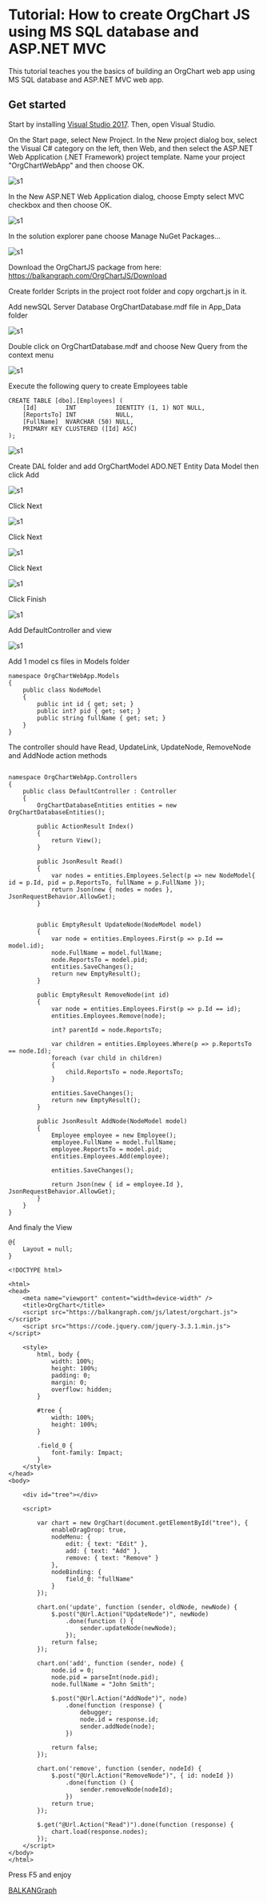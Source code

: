 # Tutorial: How to create OrgChart JS using MS SQL database and ASP.NET MVC

This tutorial teaches you the basics of building an OrgChart web app using MS SQL database and ASP.NET MVC web app.

## Get started
Start by installing [Visual Studio 2017](https://visualstudio.microsoft.com/downloads/?utm_medium=microsoft&utm_source=docs.microsoft.com&utm_campaign=button+cta&utm_content=download+vs2017). Then, open Visual Studio.

On the Start page, select New Project. In the New project dialog box, select the Visual C# category on the left, then Web, and then select the ASP.NET Web Application (.NET Framework) project template. Name your project "OrgChartWebApp" and then choose OK.

![s1](https://balkangraph.com/js/img/s1.png)

In the New ASP.NET Web Application dialog, choose Empty select MVC checkbox and then choose OK.

![s1](https://balkangraph.com/js/img/s2.png)

In the solution explorer pane choose Manage NuGet Packages...

![s1](https://balkangraph.com/js/img/s3.png)

Download the OrgChartJS package from here: https://balkangraph.com/OrgChartJS/Download

Create forlder Scripts in the project root folder and copy orgchart.js in it.

Add newSQL Server Database OrgChartDatabase.mdf file in App_Data folder

![s1](https://balkangraph.com/js/img/s5.png)

Double click on OrgChartDatabase.mdf and choose New Query from the context menu

![s1](https://balkangraph.com/js/img/s6.png)

Execute the following query to create Employees table

```
CREATE TABLE [dbo].[Employees] (
    [Id]        INT           IDENTITY (1, 1) NOT NULL,
    [ReportsTo] INT           NULL,
    [FullName]  NVARCHAR (50) NULL,
    PRIMARY KEY CLUSTERED ([Id] ASC)
);
```

![s1](https://balkangraph.com/js/img/s7.png)

Create DAL folder and add OrgChartModel ADO.NET Entity Data Model then click Add

![s1](https://balkangraph.com/js/img/s8.png)

Click Next

![s1](https://balkangraph.com/js/img/s9.png)

Click Next

![s1](https://balkangraph.com/js/img/s10.png)

Click Next

![s1](https://balkangraph.com/js/img/s11.png)

Click Finish

![s1](https://balkangraph.com/js/img/s12.png)

Add DefaultController and view

![s1](https://balkangraph.com/js/img/s13.png)

Add 1 model cs files in Models folder


```
namespace OrgChartWebApp.Models
{
    public class NodeModel
    {
        public int id { get; set; }
        public int? pid { get; set; }
        public string fullName { get; set; }
    }
}
```

The controller should have Read, UpdateLink, UpdateNode, RemoveNode and AddNode action methods

```

namespace OrgChartWebApp.Controllers
{
    public class DefaultController : Controller
    {
        OrgChartDatabaseEntities entities = new OrgChartDatabaseEntities();

        public ActionResult Index()
        {
            return View();
        }

        public JsonResult Read()
        {
            var nodes = entities.Employees.Select(p => new NodeModel{ id = p.Id, pid = p.ReportsTo, fullName = p.FullName });
            return Json(new { nodes = nodes }, JsonRequestBehavior.AllowGet);
        }

        
        public EmptyResult UpdateNode(NodeModel model)
        {
            var node = entities.Employees.First(p => p.Id == model.id);
            node.FullName = model.fullName;
            node.ReportsTo = model.pid;
            entities.SaveChanges();
            return new EmptyResult();
        }

        public EmptyResult RemoveNode(int id)
        {
            var node = entities.Employees.First(p => p.Id == id);
            entities.Employees.Remove(node);

            int? parentId = node.ReportsTo;

            var children = entities.Employees.Where(p => p.ReportsTo == node.Id);
            foreach (var child in children)
            {
                child.ReportsTo = node.ReportsTo;
            }

            entities.SaveChanges();
            return new EmptyResult();
        }

        public JsonResult AddNode(NodeModel model)
        {
            Employee employee = new Employee();
            employee.FullName = model.fullName;
            employee.ReportsTo = model.pid;
            entities.Employees.Add(employee);

            entities.SaveChanges();

            return Json(new { id = employee.Id }, JsonRequestBehavior.AllowGet);
        }
    }
}
```

And finaly the View  

```
@{
    Layout = null;
}

<!DOCTYPE html>

<html>
<head>
    <meta name="viewport" content="width=device-width" />
    <title>OrgChart</title>
    <script src="https://balkangraph.com/js/latest/orgchart.js"></script>
    <script src="https://code.jquery.com/jquery-3.3.1.min.js"></script>

    <style>
        html, body {
            width: 100%;
            height: 100%;
            padding: 0;
            margin: 0;
            overflow: hidden;
        }

        #tree {
            width: 100%;
            height: 100%;
        }

        .field_0 {
            font-family: Impact;
        }
    </style>
</head>
<body>

    <div id="tree"></div>

    <script>

        var chart = new OrgChart(document.getElementById("tree"), {
            enableDragDrop: true,
            nodeMenu: {
                edit: { text: "Edit" },
                add: { text: "Add" },
                remove: { text: "Remove" }
            },
            nodeBinding: {
                field_0: "fullName"
            }
        });

        chart.on('update', function (sender, oldNode, newNode) {
            $.post("@Url.Action("UpdateNode")", newNode)
                .done(function () {
                    sender.updateNode(newNode);
                });
            return false;
        });

        chart.on('add', function (sender, node) {
            node.id = 0;
            node.pid = parseInt(node.pid);
            node.fullName = "John Smith";

            $.post("@Url.Action("AddNode")", node)
                .done(function (response) {
                    debugger;
                    node.id = response.id;
                    sender.addNode(node);
                })

            return false;
        });

        chart.on('remove', function (sender, nodeId) {
            $.post("@Url.Action("RemoveNode")", { id: nodeId })
                .done(function () {
                    sender.removeNode(nodeId);
                })
            return true;
        });

        $.get("@Url.Action("Read")").done(function (response) {
            chart.load(response.nodes);
        });
    </script>
</body>
</html>

```

Press F5 and enjoy

[BALKANGraph](https://balkangraph.com)
